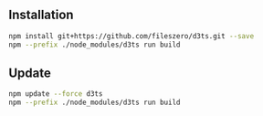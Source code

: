 ## Installation
```sh
npm install git+https://github.com/fileszero/d3ts.git --save
npm --prefix ./node_modules/d3ts run build
```

## Update
```sh
npm update --force d3ts
npm --prefix ./node_modules/d3ts run build
```
